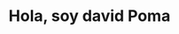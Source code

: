 <div align="center">
    <h1>Hola, soy david Poma</h1>
    <img src="https://raw.githubusercontent.com/leviarista/github-profile-header-generator/main/social/examples/example-2.png" alt="">
</div>
